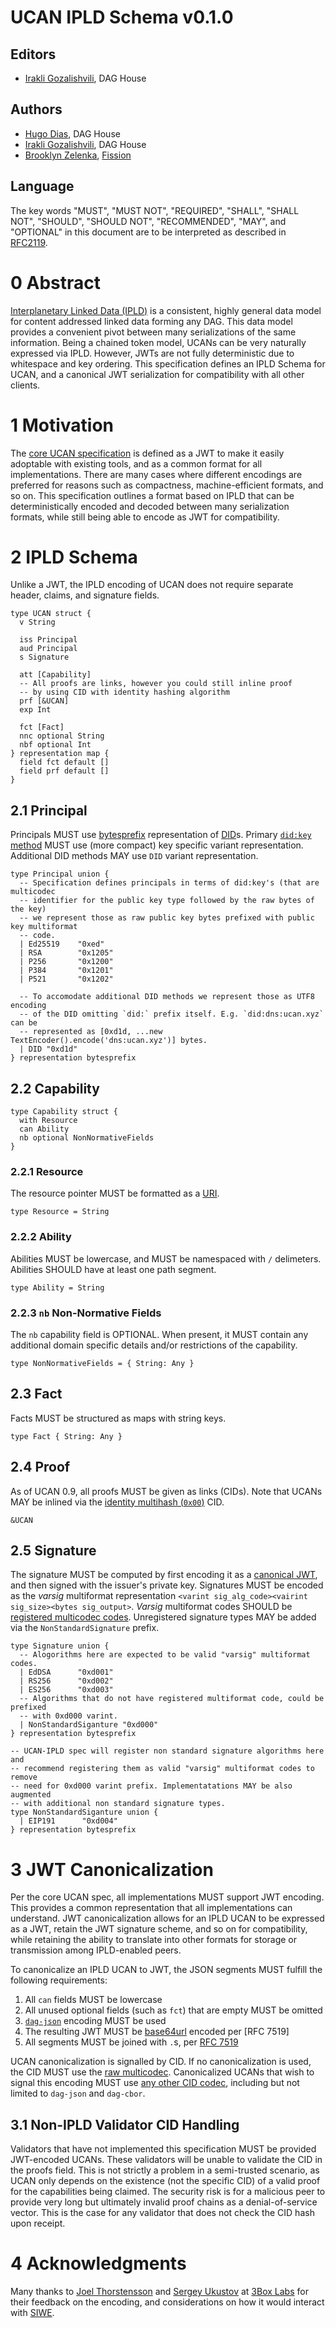 # UCAN IPLD Schema v0.1.0

## Editors

* [Irakli Gozalishvili](https://github.com/Gozala), DAG House

## Authors

* [Hugo Dias](https://github.com/hugomrdias), DAG House
* [Irakli Gozalishvili](https://github.com/Gozala), DAG House
* [Brooklyn Zelenka](https://github.com/expede), [Fission](https://fission.codes)

## Language

The key words "MUST", "MUST NOT", "REQUIRED", "SHALL", "SHALL NOT", "SHOULD", "SHOULD NOT", "RECOMMENDED", "MAY", and "OPTIONAL" in this document are to be interpreted as described in [RFC2119](https://datatracker.ietf.org/doc/html/rfc2119).

# 0 Abstract

[Interplanetary Linked Data (IPLD)](https://ipld.io/) is a consistent, highly general data model for content addressed linked data forming any DAG. This data model provides a convenient pivot between many serializations of the same information. Being a chained token model, UCANs can be very naturally expressed via IPLD. However, JWTs are not fully deterministic due to whitespace and key ordering. This specification defines an IPLD Schema for UCAN, and a canonical JWT serialization for compatibility with all other clients.

# 1 Motivation

The [core UCAN specification](https://github.com/ucan-wg/spec) is defined as a JWT to make it easily adoptable with existing tools, and as a common format for all implementations. There are many cases where different encodings are preferred for reasons such as compactness, machine-efficient formats, and so on. This specification outlines a format based on IPLD that can be deterministically encoded and decoded between many serialization formats, while still being able to encode as JWT for compatibility.

# 2 IPLD Schema

Unlike a JWT, the IPLD encoding of UCAN does not require separate header, claims, and signature fields.

```ipldsch
type UCAN struct {
  v String

  iss Principal
  aud Principal
  s Signature

  att [Capability]
  -- All proofs are links, however you could still inline proof
  -- by using CID with identity hashing algorithm
  prf [&UCAN]
  exp Int

  fct [Fact]
  nnc optional String
  nbf optional Int
} representation map {
  field fct default []
  field prf default []
}
```

## 2.1 Principal

Principals MUST use [bytesprefix](https://ipld.io/docs/schemas/using/authoring-guide/#bytesprefix-unions-for-bytes) representation of [DID](https://www.w3.org/TR/did-core/)s. Primary [`did:key` method](https://w3c-ccg.github.io/did-method-key/) MUST use (more compact) key specific variant representation. Additional DID methods MAY use `DID` variant representation.

``` ipldsch
type Principal union {
  -- Specification defines principals in terms of did:key's (that are multicodec
  -- identifier for the public key type followed by the raw bytes of the key)
  -- we represent those as raw public key bytes prefixed with public key multiformat
  -- code.
  | Ed25519    "0xed"
  | RSA        "0x1205"
  | P256       "0x1200"
  | P384       "0x1201"
  | P521       "0x1202"
  
  -- To accomodate additional DID methods we represent those as UTF8 encoding
  -- of the DID omitting `did:` prefix itself. E.g. `did:dns:ucan.xyz` can be
  -- represented as [0xd1d, ...new TextEncoder().encode('dns:ucan.xyz')] bytes.
  | DID "0xd1d"
} representation bytesprefix
```

## 2.2 Capability

``` ipldsch
type Capability struct {
  with Resource
  can Ability
  nb optional NonNormativeFields
}
```

### 2.2.1 Resource

The resource pointer MUST be formatted as a [URI](https://www.rfc-editor.org/rfc/rfc3986).

``` ipldsch
type Resource = String
```

### 2.2.2 Ability

Abilities MUST be lowercase, and MUST be namespaced with `/` delimeters. Abilities SHOULD have at least one path segment.

``` ipldsch
type Ability = String
```

### 2.2.3 `nb` Non-Normative Fields

The `nb` capability field is OPTIONAL. When present, it MUST contain any additional domain specific details and/or restrictions of the capability. 

``` ipldsch
type NonNormativeFields = { String: Any }
```

## 2.3 Fact

Facts MUST be structured as maps with string keys.

``` ipldsch
type Fact { String: Any }
```

## 2.4 Proof

As of UCAN 0.9, all proofs MUST be given as links (CIDs). Note that UCANs MAY be inlined via the [identity multihash (`0x00`)](https://github.com/multiformats/multicodec/blob/master/table.csv#L2) CID.

``` ipldsch
&UCAN
```

## 2.5 Signature

The signature MUST be computed by first encoding it as a [canonical JWT](#3-jwt-canonicalization), and then signed with the issuer's private key. Signatures MUST be encoded as the _varsig_ multiformat representation `<varint sig_alg_code><vairint sig_size><bytes sig_output>`. _Varsig_ multiformat codes SHOULD be [registered multicodec codes](https://github.com/multiformats/multicodec). Unregistered signature types MAY be added via the `NonStandardSignature` prefix.

``` ipldsch
type Signature union {
  -- Alogorithms here are expected to be valid "varsig" multiformat codes.
  | EdDSA      "0xd001"
  | RS256      "0xd002"
  | ES256      "0xd003"
  -- Algorithms that do not have registered multiformat code, could be prefixed
  -- with 0xd000 varint. 
  | NonStandardSiganture "0xd000"
} representation bytesprefix

-- UCAN-IPLD spec will register non standard signature algorithms here and
-- recommend registering them as valid "varsig" multiformat codes to remove
-- need for 0xd000 varint prefix. Implementatations MAY be also augmented
-- with additional non standard signature types.
type NonStandardSiganture union {
  | EIP191      "0xd004"
} representation bytesprefix
```

# 3 JWT Canonicalization

Per the core UCAN spec, all implementations MUST support JWT encoding. This provides a common representation that all implementations can understand. JWT canonicalization allows for an IPLD UCAN to be expressed as a JWT, retain the JWT signature scheme, and so on for compatibility, while retaining the ability to translate into other formats for storage or transmission among IPLD-enabled peers.

To canonicalize an IPLD UCAN to JWT, the JSON segments MUST fulfill the following requirements:

1. All `can` fields MUST be lowercase
2. All unused optional fields (such as `fct`) that are empty MUST be omitted
3. [`dag-json`](https://ipld.io/specs/codecs/dag-json/spec/) encoding MUST be used
4. The resulting JWT MUST be [base64url](https://datatracker.ietf.org/doc/html/rfc4648#section-5) encoded per [RFC 7519]
5. All segments MUST be joined with `.`s, per [RFC 7519](https://www.rfc-editor.org/rfc/rfc7519)

UCAN canonicalization is signalled by CID. If no canonicalization is used, the CID MUST use the [raw multicodec](https://github.com/multiformats/multicodec/blob/master/table.csv#L39). Canonicalized UCANs that wish to signal this encoding MUST use [any other CID codec](https://github.com/multiformats/multicodec/blob/master/table.csv), including but not limited to `dag-json` and `dag-cbor`.

## 3.1 Non-IPLD Validator CID Handling

Validators that have not implemented this specification MUST be provided JWT-encoded UCANs. These validators will be unable to validate the CID in the proofs field. This is not strictly a problem in a semi-trusted scenario, as UCAN only depends on the existence (not the specific CID) of a valid proof for the capabilities being claimed. The security risk is for a malicious peer to provide very long but ultimately invalid proof chains as a denial-of-service vector. This is the case for any validator that does not check the CID hash upon receipt.

# 4 Acknowledgments

Many thanks to [Joel Thorstensson](https://github.com/oed) and [Sergey Ukustov](https://github.com/ukstv) at [3Box Labs](https://3boxlabs.com/) for their feedback on the encoding, and considerations on how it would interact with [SIWE](https://eips.ethereum.org/EIPS/eip-4361).
